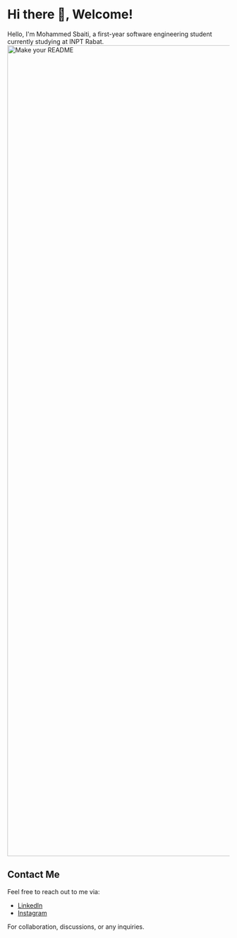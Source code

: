 # Hi there 👋, Welcome!


Hello, I'm Mohammed Sbaiti, a first-year software engineering student currently studying at INPT Rabat.
<img width="1834" alt="Make your README" src="https://github.com/simo126/simo126/assets/45595271/c6933fd7-0262-4543-a350-8bc6c4238ea0">




## Contact Me

Feel free to reach out to me via:
- [LinkedIn](https://www.linkedin.com/in/medsbt/)
- [Instagram](https://www.instagram.com/medonlyon/) 

For collaboration, discussions, or any inquiries.

